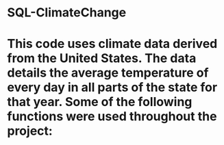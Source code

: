 # SQL-ClimateChange

# This code uses climate data derived from the United States. The data details the average temperature of every day in all parts of the state for that year. Some of the following functions were used throughout the project:

#

